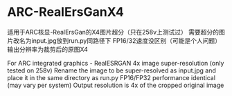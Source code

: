 # ARC-RealErsGanX4
适用于ARC核显-RealErsGan的X4图片超分（只在258v上测试过）
需要超分的图片改名为input.jpg放到run.py同路径下
FP16/32速度没区别（可能是个人问题）
输出分辨率为裁剪后的原图X4


For ARC integrated graphics - RealESRGAN 4x image super-resolution (only tested on 258v)
Rename the image to be super-resolved as input.jpg and place it in the same directory as run.py
FP16/FP32 performance identical (may vary per system)
Output resolution is 4x of the cropped original image
